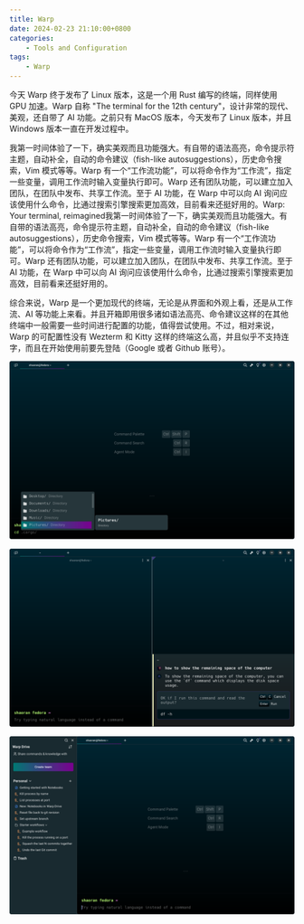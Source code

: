 ```yaml
---
title: Warp 
date: 2024-02-23 21:10:00+0800
categories:
    - Tools and Configuration
tags:
    - Warp
---
```


今天 Warp 终于发布了 Linux 版本，这是一个用 Rust 编写的终端，同样使用 GPU 加速。Warp 自称 "The terminal for the 12th century"，设计非常的现代、美观，还自带了 AI 功能。之前只有 MacOS 版本，今天发布了 Linux 版本，并且 Windows 版本一直在开发过程中。

我第一时间体验了一下，确实美观而且功能强大。有自带的语法高亮，命令提示符主题，自动补全，自动的命令建议（fish-like autosuggestions），历史命令搜索，Vim 模式等等。Warp 有一个“工作流功能”，可以将命令作为“工作流”，指定一些变量，调用工作流时输入变量执行即可。Warp 还有团队功能，可以建立加入团队，在团队中发布、共享工作流。至于 AI 功能，在 Warp 中可以向 AI 询问应该使用什么命令，比通过搜索引擎搜索更加高效，目前看来还挺好用的。Warp: Your terminal, reimagined我第一时间体验了一下，确实美观而且功能强大。有自带的语法高亮，命令提示符主题，自动补全，自动的命令建议（fish-like autosuggestions），历史命令搜索，Vim 模式等等。Warp 有一个“工作流功能”，可以将命令作为“工作流”，指定一些变量，调用工作流时输入变量执行即可。Warp 还有团队功能，可以建立加入团队，在团队中发布、共享工作流。至于 AI 功能，在 Warp 中可以向 AI 询问应该使用什么命令，比通过搜索引擎搜索更加高效，目前看来还挺好用的。

综合来说，Warp 是一个更加现代的终端，无论是从界面和外观上看，还是从工作流、AI 等功能上来看。并且开箱即用很多诸如语法高亮、命令建议这样的在其他终端中一般需要一些时间进行配置的功能，值得尝试使用。不过，相对来说，Warp 的可配置性没有 Wezterm 和 Kitty 这样的终端这么高，并且似乎不支持连字，而且在开始使用前要先登陆（Google 或者 Github 账号）。

![warp-display-1](warp-1.png)

![warp-display-2](warp-2.png)

![warp-display-3](warp-3.png)
